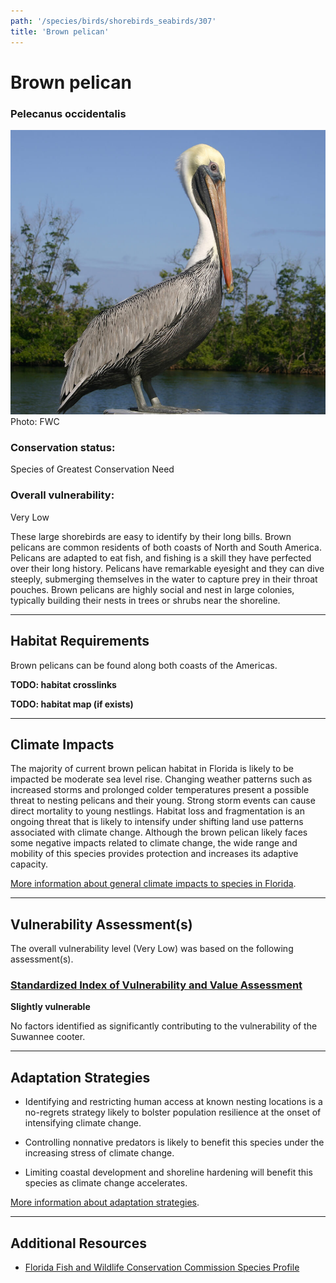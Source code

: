 ```yaml
---
path: '/species/birds/shorebirds_seabirds/307'
title: 'Brown pelican'
---
```


# Brown pelican

### Pelecanus occidentalis

<div id="TopSection">

<div class="header-photo"><img src="307.jpg" alt="Photo for Brown pelican"/>
<figcaption>Photo: FWC</figcaption></div>

<div>

### Conservation status:

Species of Greatest Conservation Need

### Overall vulnerability:

Very Low

</div>
</div>

These large shorebirds are easy to identify by their long bills.  Brown pelicans are common residents of both coasts of North and South America.  Pelicans are adapted to eat fish, and fishing is a skill they have perfected over their long history.  Pelicans have remarkable eyesight and they can dive steeply, submerging themselves in the water to capture prey in their throat pouches.  Brown pelicans are highly social and nest in large colonies, typically building their nests in trees or shrubs near the shoreline.

<hr />

## Habitat Requirements



Brown pelicans can be found along both coasts of the Americas.

**TODO: habitat crosslinks**

**TODO: habitat map (if exists)**

<hr />

## Climate Impacts

The majority of current brown pelican habitat in Florida is likely to be impacted be moderate sea level rise.  Changing weather patterns such as increased storms and prolonged colder temperatures present a possible threat to nesting pelicans and their young. Strong storm events can cause direct mortality to young nestlings.  Habitat loss and fragmentation is an ongoing threat that is likely to intensify under shifting land use patterns associated with climate change.  Although the brown pelican likely faces some negative impacts related to climate change, the wide range and mobility of this species provides protection and increases its adaptive capacity.

[More information about general climate impacts to species in Florida](/impacts/species).



<hr />

## Vulnerability Assessment(s)

The overall vulnerability level (Very Low) was based on the following assessment(s).
#### 
<div class="vulnerability-header">
<h3><a href="/impacts/vulnerability/sivva/species">Standardized Index of Vulnerability and Value Assessment</a></h3>
<b class="slight">Slightly vulnerable</b>
</div> 

No factors identified as significantly contributing to the vulnerability of the Suwannee cooter.


<hr />

## Adaptation Strategies

- Identifying and restricting human access at known nesting locations is a no-regrets strategy likely to bolster population resilience at the onset of intensifying climate change.

- Controlling nonnative predators is likely to benefit this species under the increasing stress of climate change.

- Limiting coastal development and shoreline hardening will benefit this species as climate change accelerates.

[More information about adaptation strategies](/strategies).

<hr />


## Additional Resources

- [Florida Fish and Wildlife Conservation Commission Species Profile](https://myfwc.com/wildlifehabitats/profiles/birds/shorebirdsseabirds/brown-pelican/)
